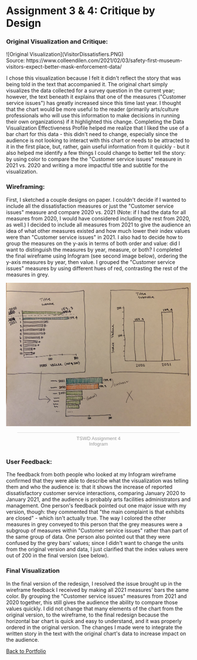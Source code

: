 # Assignment 3 & 4: Critique by Design

<h3>Original Visualization and Critique:</h3>
![Original Visualization](VisitorDissatisfiers.PNG)
<br>
Source: https://www.colleendilen.com/2021/02/03/safety-first-museum-visitors-expect-better-mask-enforcement-data/

I chose this visualization because I felt it didn't reflect the story that was being told in the text that accompanied it. The original chart simply visualizes the data collected for a survey question in the current year; however, the text beneath it explains that one of the measures ("Customer service issues") has greatly increased since this time last year. I thought that the chart would be more useful to the reader (primarily arts/culture professionals who will use this information to make decisions in running their own organizations) if it highlighted this change. Completing the Data Visualization Effectiveness Profile helped me realize that I liked the use of a bar chart for this data - this didn't need to change, especially since the audience is not looking to interact with this chart or needs to be attracted to it in the first place, but, rather, gain useful information from it quickly - but it also helped me identify a few things I could change to better tell the story: by using color to compare the the "Customer service issues" measure in 2021 vs. 2020 and writing a more impactful title and subtitle for the visualization.

<h3>Wireframing:</h3>

First, I sketched a couple designs on paper. I couldn't decide if I wanted to include all the dissatisfaction measures or just the "Customer service issues" measure and compare 2020 vs. 2021 (Note: if I had the data for all measures from 2020, I would have considered including the rest from 2020, as well.) I decided to include all measures from 2021 to give the audience an idea of what other measures existed and how much lower their index values were than "Customer service issues" in 2021. I also had to decide how to group the measures on the y-axis in terms of both order and value: did I want to distinguish the measures by year, measure, or both? I completed the final wireframe using Infogram (see second image below), ordering the y-axis measures by year, then value. I grouped the "Customer service issues" measures by using different hues of red, contrasting the rest of the measures in grey.

![Wireframe on Infogram](WireframeFeb20.jpeg)

<div class="infogram-embed" data-id="2e87c1bf-732d-4b1e-b044-66e827f5c87d" data-type="interactive" data-title="TSWD Assignment 4"></div><script>!function(e,i,n,s){var t="InfogramEmbeds",d=e.getElementsByTagName("script")[0];if(window[t]&&window[t].initialized)window[t].process&&window[t].process();else if(!e.getElementById(n)){var o=e.createElement("script");o.async=1,o.id=n,o.src="https://e.infogram.com/js/dist/embed-loader-min.js",d.parentNode.insertBefore(o,d)}}(document,0,"infogram-async");</script><div style="padding:8px 0;font-family:Arial!important;font-size:13px!important;line-height:15px!important;text-align:center;border-top:1px solid #dadada;margin:0 30px"><a href="https://infogram.com/2e87c1bf-732d-4b1e-b044-66e827f5c87d" style="color:#989898!important;text-decoration:none!important;" target="_blank">TSWD Assignment 4</a><br><a href="https://infogram.com" style="color:#989898!important;text-decoration:none!important;" target="_blank" rel="nofollow">Infogram</a></div>

<h3>User Feedback:</h3>

The feedback from both people who looked at my Infogram wireframe confirmed that they were able to describe what the visualization was telling them and who the audience is: that it shows the increase of reported dissatisfactory customer service interactions, comparing January 2020 to January 2021, and the audience is probably arts facilities administrators and management. One person's feedback pointed out one major issue with my version, though: they commented that "the main complaint is that exhibits are closed" - which isn't actually true. The way I colored the other measures in grey conveyed to this person that the grey measures were a subgroup of measures within "Customer service issues" rather than part of the same group of data. One person also pointed out that they were confused by the grey bars' values; since I didn't want to change the units from the original version and data, I just clarified that the index values were out of 200 in the final version (see below). 

<h3>Final Visualization</h3>

In the final version of the redesign, I resolved the issue brought up in the wireframe feedback I received by making all 2021 measures' bars the same color. By grouping the "Customer service issues" measures from 2021 and 2020 together, this still gives the audience the ability to compare those values quickly. I did not change that many elements of the chart from the original version, to the wireframe, to the final redesign because the horizontal bar chart is quick and easy to understand, and it was properly ordered in the original version. The changes I made were to integrate the written story in the text with the original chart's data to increase impact on the audience.

<div class="flourish-embed flourish-chart" data-src="visualisation/5357858"><script src="https://public.flourish.studio/resources/embed.js"></script></div>


[Back to Portfolio](/portfolio)
